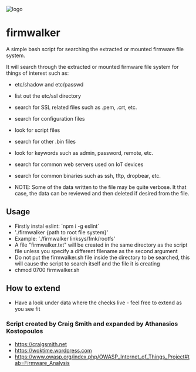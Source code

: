 ![logo](https://github.com/craigz28/firmwalker/blob/master/firmwalker-logo.jpg)
# firmwalker
A simple bash  script for searching the extracted or mounted firmware file system.

It will search through the extracted or mounted firmware file system for things of interest such as:

* etc/shadow and etc/passwd
* list out the etc/ssl directory
* search for SSL related files such as .pem, .crt, etc.
* search for configuration files
* look for script files
* search for other .bin files
* look for keywords such as admin, password, remote, etc.
* search for common web servers used on IoT devices
* search for common binaries such as ssh, tftp, dropbear, etc.

* NOTE: Some of the data written to the file may be quite verbose. It that case, the data can be reviewed and then deleted if desired from the file.

## Usage
* Firstly instal eslint: ´npm i -g eslint´
* './firmwalker {path to root file system}'
* Example: './firmwalker linksys/fmk/rootfs'
* A file "firmwalker.txt" will be created in the same directory as the script file unless you specify a different filename as the second argument
* Do not put the firmwalker.sh file inside the directory to be searched, this will cause the script to search itself and the file it is creating
* chmod 0700 firmwalker.sh

## How to extend
* Have a look under data where the checks live - feel free to extend as you see fit

### Script created by Craig Smith and expanded by Athanasios Kostopoulos
* https://craigsmith.net
* https://woktime.wordpress.com
* https://www.owasp.org/index.php/OWASP_Internet_of_Things_Project#tab=Firmware_Analysis
